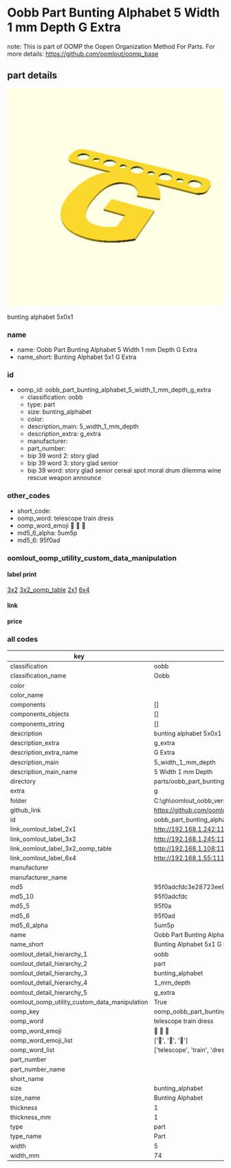 # Oobb Part Bunting Alphabet 5 Width 1 mm Depth G Extra  

note: This is part of OOMP the Oopen Organization Method For Parts. For more details: https://github.com/oomlout/oomp_base

##  part details
  

[![](3dpr.png)](3dpr.png)

bunting alphabet 5x0x1



### name
* name: Oobb Part Bunting Alphabet 5 Width 1 mm Depth G Extra
* name_short: Bunting Alphabet 5x1 G Extra
### id
* oomp_id: oobb_part_bunting_alphabet_5_width_1_mm_depth_g_extra
  * classification: oobb
  * type: part
  * size: bunting_alphabet
  * color: 
  * description_main: 5_width_1_mm_depth
  * description_extra: g_extra
  * manufacturer: 
  * part_number: 
  * bip 39 word 2: story glad
  * bip 39 word 3: story glad senior
  * bip 39 word: story glad senior cereal spot moral drum dilemma wine rescue weapon announce

### other_codes
* short_code: 
* oomp_word: telescope train dress
* oomp_word_emoji :telescope: :train: :dress:
* md5_6_alpha: 5um5p
* md5_6: 95f0ad






### oomlout_oomp_utility_custom_data_manipulation
#### label print
[3x2](http://192.168.1.245:1112/?label=oomp%205um5p)
[3x2_oomp_table](http://192.168.1.108:1112/?label=oomp%205um5p)
[2x1](http://192.168.1.242:1112/?label=oomp%205um5p)
[6x4](http://192.168.1.55:1112/?label=oomp%205um5p)    

#### link

                              

#### price







### all codes 
| key | value |  
| --- | --- |  
| classification | oobb |  
| classification_name | Oobb |  
| color |  |  
| color_name |  |  
| components | [] |  
| components_objects | [] |  
| components_string | [] |  
| description | bunting alphabet 5x0x1 |  
| description_extra | g_extra |  
| description_extra_name | G Extra |  
| description_main | 5_width_1_mm_depth |  
| description_main_name | 5 Width 1 mm Depth |  
| directory | parts/oobb_part_bunting_alphabet_5_width_1_mm_depth_g_extra |  
| extra | g |  
| folder | C:\gh\oomlout_oobb_version_4_generated_parts\things\oobb_part_bunting_alphabet_5_width_1_mm_depth_g_extra |  
| github_link | https://github.com/oomlout/oomlout_oomp_part_src/tree/main/parts/oobb_part_bunting_alphabet_5_width_1_mm_depth_g_extra |  
| id | oobb_part_bunting_alphabet_5_width_1_mm_depth_g_extra |  
| link_oomlout_label_2x1 | http://192.168.1.242:1112/?label=oomp%205um5p |  
| link_oomlout_label_3x2 | http://192.168.1.245:1112/?label=oomp%205um5p |  
| link_oomlout_label_3x2_oomp_table | http://192.168.1.108:1112/?label=oomp%205um5p |  
| link_oomlout_label_6x4 | http://192.168.1.55:1112/?label=oomp%205um5p |  
| manufacturer |  |  
| manufacturer_name |  |  
| md5 | 95f0adcfdc3e28723ee962598758a6b4 |  
| md5_10 | 95f0adcfdc |  
| md5_5 | 95f0a |  
| md5_6 | 95f0ad |  
| md5_6_alpha | 5um5p |  
| name | Oobb Part Bunting Alphabet 5 Width 1 mm Depth G Extra |  
| name_short | Bunting Alphabet 5x1 G Extra |  
| oomlout_detail_hierarchy_1 | oobb |  
| oomlout_detail_hierarchy_2 | part |  
| oomlout_detail_hierarchy_3 | bunting_alphabet |  
| oomlout_detail_hierarchy_4 | 1_mm_depth |  
| oomlout_detail_hierarchy_5 | g_extra |  
| oomlout_oomp_utility_custom_data_manipulation | True |  
| oomp_key | oomp_oobb_part_bunting_alphabet_5_width_1_mm_depth_g_extra |  
| oomp_word | telescope train dress |  
| oomp_word_emoji | :telescope: :train: :dress: |  
| oomp_word_emoji_list | [':telescope:', ':train:', ':dress:'] |  
| oomp_word_list | ['telescope', 'train', 'dress'] |  
| part_number |  |  
| part_number_name |  |  
| short_name |  |  
| size | bunting_alphabet |  
| size_name | Bunting Alphabet |  
| thickness | 1 |  
| thickness_mm | 1 |  
| type | part |  
| type_name | Part |  
| width | 5 |  
| width_mm | 74 |  
